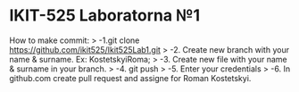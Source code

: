 # IKIT-525 Laboratorna №1

How to make commit:
        > -1.git clone https://github.com/ikit525/Ikit525Lab1.git
        > -2. Create new branch with your name & surname. Ex: KostetskyiRoma;
        > -3. Create new file with your name & surname in your branch.
        > -4. git push
        > -5. Enter your credentials
        > -6. In github.com create pull request and assigne for Roman Kostetskyi.

